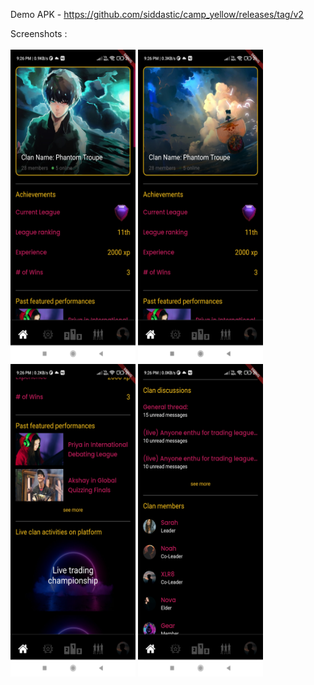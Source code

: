 Demo APK - https://github.com/siddastic/camp_yellow/releases/tag/v2

Screenshots :
<br/><br/>
<img src = "readme_ss/1.jpg?raw=true" width = 200 height = 500>
<img src = "readme_ss/2.jpg?raw=true" width = 200 height = 500>
<img src = "readme_ss/3.jpg?raw=true" width = 200 height = 500>
<img src = "readme_ss/4.jpg?raw=true" width = 200 height = 500>
